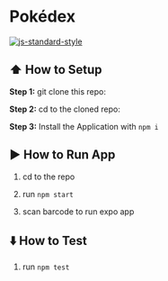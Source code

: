 #  Pokédex
[![js-standard-style](https://img.shields.io/badge/code%20style-standard-brightgreen.svg?style=flat)](http://standardjs.com/)

## :arrow_up: How to Setup

**Step 1:** git clone this repo:

**Step 2:** cd to the cloned repo:

**Step 3:** Install the Application with `npm i`

## :arrow_forward: How to Run App

1. cd to the repo

2. run `npm start`

3. scan barcode to run expo app

## :arrow_down: How to Test

1. run `npm test`